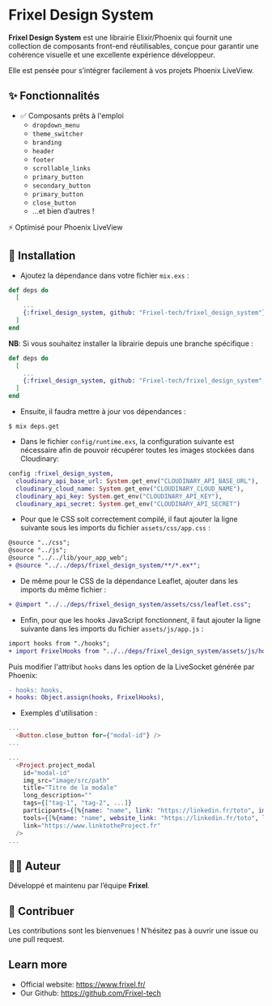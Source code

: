 # Frixel Design System

**Frixel Design System** est une librairie Elixir/Phoenix qui fournit une collection de composants front-end réutilisables, conçue pour garantir une cohérence visuelle et une excellente expérience développeur.

Elle est pensée pour s’intégrer facilement à vos projets Phoenix LiveView.

## ✨ Fonctionnalités

- ✅ Composants prêts à l'emploi
  - `dropdown_menu`
  - `theme_switcher`
  - `branding`
  - `header`
  - `footer`
  - `scrollable_links`
  - `primary_button`
  - `secondary_button`
  - `primary_button`
  - `close_button`
  - ...et bien d’autres !

⚡️ Optimisé pour Phoenix LiveView

## 🚀 Installation

- Ajoutez la dépendance dans votre fichier `mix.exs` :

```elixir
def deps do
  [
    ...
    {:frixel_design_system, github: "Frixel-tech/frixel_design_system"}
  ]
end
```

**NB**: Si vous souhaitez installer la librairie depuis une branche spécifique :

```elixir
def deps do
  [
    ...
    {:frixel_design_system, github: "Frixel-tech/frixel_design_system", branch: "nom_de_la_branche"}
  ]
end
```

- Ensuite, il faudra mettre à jour vos dépendances :
```shell
$ mix deps.get
```

- Dans le fichier `config/runtime.exs`, la configuration suivante est nécessaire afin de pouvoir récupérer toutes les images stockées dans Cloudinary:
```elixir
config :frixel_design_system,
  cloudinary_api_base_url: System.get_env("CLOUDINARY_API_BASE_URL"),
  cloudinary_cloud_name: System.get_env("CLOUDINARY_CLOUD_NAME"),
  cloudinary_api_key: System.get_env("CLOUDINARY_API_KEY"),
  cloudinary_api_secret: System.get_env("CLOUDINARY_API_SECRET")
```

- Pour que le CSS soit correctement compilé, il faut ajouter la ligne suivante sous les imports du fichier `assets/css/app.css` :
```diff
@source "../css";
@source "../js";
@source "../../lib/your_app_web";
+ @source "../../deps/frixel_design_system/**/*.ex*";
```

- De même pour le CSS de la dépendance Leaflet, ajouter dans les imports du même fichier :
```diff
+ @import "../../deps/frixel_design_system/assets/css/leaflet.css";
```

- Enfin, pour que les hooks JavaScript fonctionnent, il faut ajouter la ligne suivante dans les imports du fichier `assets/js/app.js` :
```diff
import hooks from "./hooks";
+ import FrixelHooks from "../../deps/frixel_design_system/assets/js/hooks";
```
Puis modifier l'attribut `hooks` dans les option de la LiveSocket générée par Phoenix:
```diff
- hooks: hooks,
+ hooks: Object.assign(hooks, FrixelHooks),
```

- Exemples d'utilisation :

```elixir
...
  <Button.close_button for={"modal-id"} />
...
```

```elixir
...
  <Project.project_modal
    id="modal-id"
    img_src="image/src/path"
    title="Titre de la modale"
    long_description=""
    tags={["tag-1", "tag-2", ...]}
    participants={[%{name: "name", link: "https://linkedin.fr/toto", img: "url_of_image"}, ...]}
    tools={[%{name: "name", website_link: "https://linkedin.fr/toto", logo_url: "url_of_image"}, ...]}
    link="https://www.linktotheProject.fr"
  />
...
```

## 🧑‍💻 Auteur

Développé et maintenu par l’équipe **Frixel**.


## 🤝 Contribuer

Les contributions sont les bienvenues ! N’hésitez pas à ouvrir une issue ou une pull request.

## Learn more

* Official website: https://www.frixel.fr/
* Our Github: https://github.com/Frixel-tech
